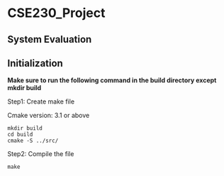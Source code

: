 # CSE230_Project

## System Evaluation


## Initialization

**Make sure to run the following command in the build directory except mkdir build** 

Step1: Create make file

Cmake version: 3.1 or above  
```
mkdir build
cd build
cmake -S ../src/ 
```

Step2: Compile the file

```make```

